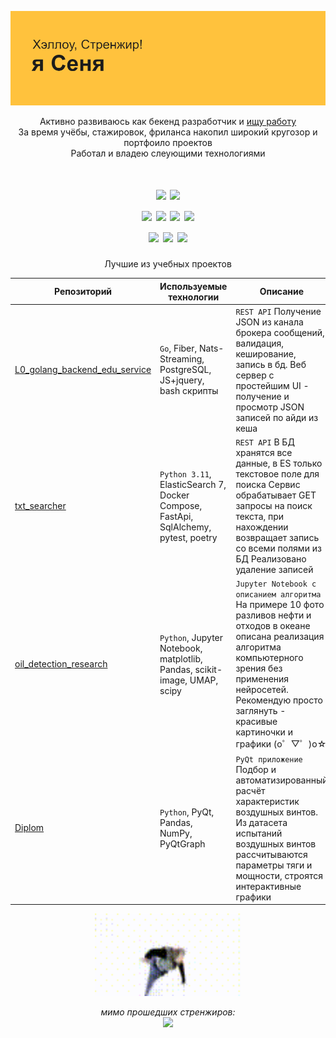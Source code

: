 ![Вставить текст](header.png)

<div align="center">

Активно развиваюсь как бекенд разработчик и [ищу работу](https://hh.ru/resume/d4842a62ff0b63667c0039ed1f585959634a6e)  
За время учёбы, стажировок, фриланса накопил широкий кругозор и портфоило проектов  
Работал и владею слеующими технологиями

<div/>

<h1 align="center">
<img src="https://img.shields.io/badge/python-3670A0?style=for-the-badge&logo=python&logoColor=ffdd54"/>
<img src="https://img.shields.io/badge/go-%2300ADD8.svg?style=for-the-badge&logo=go&logoColor=white"/>
<br>
<img src="https://img.shields.io/badge/postgres-%23316192.svg?style=for-the-badge&logo=postgresql&logoColor=white"/>
<img src="https://img.shields.io/badge/docker-%230db7ed.svg?style=for-the-badge&logo=docker&logoColor=white"/>
<img src="https://img.shields.io/badge/Linux-FCC624?style=for-the-badge&logo=linux&logoColor=black"/>
<img src="https://img.shields.io/badge/-ElasticSearch-005571?style=for-the-badge&logo=elasticsearch"/>
<br>
<img src="https://img.shields.io/badge/FastAPI-005571?style=for-the-badge&logo=fastapi"/>
<img src="https://img.shields.io/badge/DJANGO-REST-ff1709?style=for-the-badge&logo=django&logoColor=white&color=ff1709&labelColor=gray"/>
<img src="https://img.shields.io/badge/Qt-%23217346.svg?style=for-the-badge&logo=Qt&logoColor=white"/>

</h1>

<div align="center">

Лучшие из учебных проектов

| Репозиторий                                                                               	| Используемые технологии                                                              	| Описание                                                                                                                                                                                                                                           	|
|-------------------------------------------------------------------------------------------	|--------------------------------------------------------------------------------------	|----------------------------------------------------------------------------------------------------------------------------------------------------------------------------------------------------------------------------------------------------	|
| [L0_golang_backend_edu_service](https://github.com/Kronars/L0_golang_backend_edu_service) 	| `Go`, Fiber, Nats-Streaming, PostgreSQL,  JS+jquery, bash скрипты                    	| `REST API` Получение JSON из канала брокера сообщений, валидация, кеширование, запись в бд.  Веб сервер с простейшим UI - получение и просмотр JSON записей по айди из кеша                                                                        	|
| [txt_searcher](https://github.com/Kronars/txt_searcher)                                   	| `Python 3.11`, ElasticSearch 7, Docker Compose,  FastApi, SqlAlchemy, pytest, poetry 	| `REST API` В БД хранятся все данные, в ES только текстовое поле для поиска Сервис обрабатывает GET запросы на поиск текста,  при нахождении возвращает запись со всеми полями из БД   Реализовано удаление записей                                 	|
| [oil_detection_research](https://github.com/Kronars/oil_detection_research)               	| `Python`, Jupyter Notebook, matplotlib, Pandas, scikit-image, UMAP, scipy            	| `Jupyter Notebook с описанием алгоритма` На примере 10 фото разливов нефти и отходов в океане  описана реализация алгоритма компьютерного зрения без применения нейросетей. Рекомендую просто заглянуть - красивые картиночки и графики (o゜▽゜)o☆ 	|
| [Diplom](https://github.com/Kronars/Diplom_release)                                       	| `Python`, PyQt, Pandas, NumPy, PyQtGraph                                             	| `PyQt приложение` Подбор и автоматизированный расчёт характеристик воздушных винтов.  Из датасета испытаний воздушных винтов рассчитываются параметры тяги и мощности, строятся интерактивные графики                                              	|

</div>

<img src="вассерман crop.gif" height="132"/>

_мимо прошедших стренжиров:_   
![](https://visitor-badge.laobi.icu/badge?page_id=Kronars.Kronars)  
